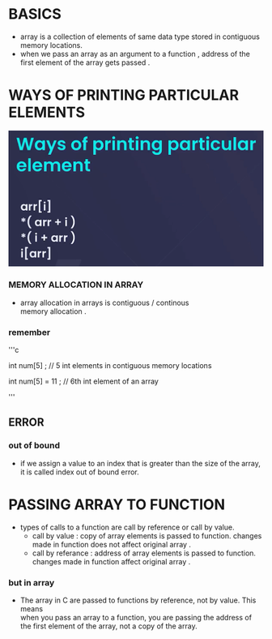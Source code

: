 # BASICS
- array is a collection of elements of same data type stored in contiguous memory locations.
- when we pass an array as an argument to a function , address of the first element of the
  array gets passed .

# WAYS OF PRINTING PARTICULAR ELEMENTS

![alt text](image-2.png)

### MEMORY ALLOCATION IN ARRAY
- array allocation in arrays  is contiguous / continous  
  memory allocation .   

### remember

'''c

int num[5] ;   // 5 int elements in contiguous memory locations

int num[5] = 11 ;   // 6th int element of an array

'''
## ERROR

### out of bound  
- if we assign  a value to an index that is greater than the size of the array, it is called index out of bound error.

# PASSING ARRAY TO FUNCTION 
- types of calls to a function are call by reference or call by value.
  - call by value : copy of array elements is passed to function. changes made in function does not affect original array .
  - call by referance : address of array elements is passed to function. changes made in function  affect original array .
### but in array
- The array in C are passed to functions by reference, not by value. This means  
  when you pass an array to a function, you are passing the address of the first
  element of the array, not a copy of the array.